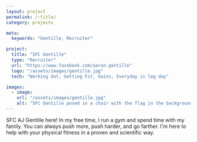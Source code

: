 ```yaml
---
layout: project
permalink: /:title/
category: projects

meta:
  keywords: "Gentille, Recruiter"

project:
  title: "SFC Gentille"
  type: "Recruiter"
  url: "https://www.facebook.com/aaron.gentille"
  logo: "/assets/images/gentille.jpg"
  tech: "Working Out, Getting Fit, Gains, Everyday is leg day"

images:
  - image:
    url: "/assets/images/gentille.jpg"
    alt: "SFC Gentille posed in a chair with the flag in the background."
---
```

<p>SFC AJ Gentille here! In my free time, I run a gym and spend time with my family. You can always push more, push harder, and go farther. I'm here to help with your physical fitness in a proven and scientific way.</p>